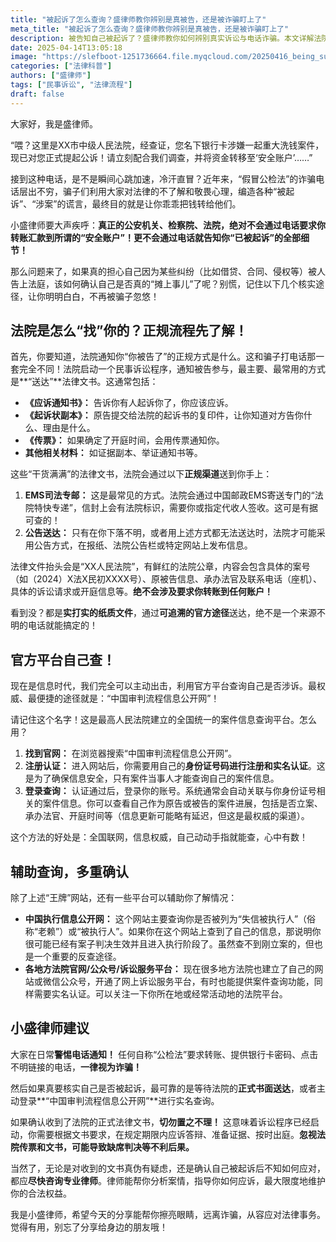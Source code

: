 ```yaml
---
title: "被起诉了怎么查询？盛律师教你辨别是真被告，还是被诈骗盯上了"
meta_title: "被起诉了怎么查询？盛律师教你辨别是真被告，还是被诈骗盯上了"
description: 被告知自己被起诉了？盛律师教你如何辨别真实诉讼与电话诈骗。本文详解法院正规送达流程，包括应诉通知书、起诉状副本等法律文书的特征；介绍"中国审判流程信息公开网"等官方平台的实名查询方法；提供多重确认途径，帮你核实案件真伪。公检法绝不会通过电话要求转账！面对可疑电话，保持警惕；收到正式法律文书，切勿置之不理。及时咨询专业律师，才能有效维护自身合法权益，远离诈骗陷阱。
date: 2025-04-14T13:05:18
image: "https://slefboot-1251736664.file.myqcloud.com/20250416_being_sued.png/webp"
categories: ["法律科普"]
authors: ["盛律师"]
tags: ["民事诉讼", "法律流程"]
draft: false
---
```


大家好，我是盛律师。

“喂？这里是XX市中级人民法院，经查证，您名下银行卡涉嫌一起重大洗钱案件，现已对您正式提起公诉！请立刻配合我们调查，并将资金转移至‘安全账户’……”

接到这种电话，是不是瞬间心跳加速，冷汗直冒？近年来，“假冒公检法”的诈骗电话层出不穷，骗子们利用大家对法律的不了解和敬畏心理，编造各种“被起诉”、“涉案”的谎言，最终目的就是让你乖乖把钱转给他们。

小盛律师要大声疾呼：**真正的公安机关、检察院、法院，绝对不会通过电话要求你转账汇款到所谓的“安全账户”！更不会通过电话就告知你“已被起诉”的全部细节！**

那么问题来了，如果真的担心自己因为某些纠纷（比如借贷、合同、侵权等）被人告上法庭，该如何确认自己是否真的“摊上事儿”了呢？别慌，记住以下几个核实途径，让你明明白白，不再被骗子忽悠！

## 法院是怎么“找”你的？正规流程先了解！

首先，你要知道，法院通知你“你被告了”的正规方式是什么。这和骗子打电话那一套完全不同！法院启动一个民事诉讼程序，通知被告参与，最主要、最常用的方式是**“送达”**法律文书。这通常包括：

* **《应诉通知书》：** 告诉你有人起诉你了，你应该应诉。
* **《起诉状副本》：** 原告提交给法院的起诉书的复印件，让你知道对方告你什么、理由是什么。
* **《传票》：** 如果确定了开庭时间，会用传票通知你。
* **其他相关材料：** 如证据副本、举证通知书等。

这些“干货满满”的法律文书，法院会通过以下**正规渠道**送到你手上：

1.  **EMS司法专邮：** 这是最常见的方式。法院会通过中国邮政EMS寄送专门的“法院特快专递”，信封上会有法院标识，需要你或指定代收人签收。这可是有据可查的！
2.  **公告送达：** 只有在你下落不明，或者用上述方式都无法送达时，法院才可能采用公告方式，在报纸、法院公告栏或特定网站上发布信息。

法律文件抬头会是“XX人民法院”，有鲜红的法院公章，内容会包含具体的案号（如（2024）X法X民初XXXX号）、原被告信息、承办法官及联系电话（座机）、具体的诉讼请求或开庭信息等。**绝不会涉及要求你转账到任何账户！**

看到没？都是**实打实的纸质文件**，通过**可追溯的官方途径**送达，绝不是一个来源不明的电话就能搞定的！

## 官方平台自己查！

现在是信息时代，我们完全可以主动出击，利用官方平台查询自己是否涉诉。最权威、最便捷的途径就是：“中国审判流程信息公开网”！

请记住这个名字！这是最高人民法院建立的全国统一的案件信息查询平台。怎么用？

1.  **找到官网：** 在浏览器搜索“中国审判流程信息公开网”。
2.  **注册认证：** 进入网站后，你需要用自己的**身份证号码进行注册和实名认证**。这是为了确保信息安全，只有案件当事人才能查询自己的案件信息。
3.  **登录查询：** 认证通过后，登录你的账号。系统通常会自动关联与你身份证号相关的案件信息。你可以查看自己作为原告或被告的案件进展，包括是否立案、承办法官、开庭时间等（信息更新可能略有延迟，但这是最权威的渠道）。

这个方法的好处是：全国联网，信息权威，自己动动手指就能查，心中有数！

## 辅助查询，多重确认

除了上述“王牌”网站，还有一些平台可以辅助你了解情况：

* **中国执行信息公开网：** 这个网站主要查询你是否被列为“失信被执行人”（俗称“老赖”）或“被执行人”。如果你在这个网站上查到了自己的信息，那说明你很可能已经有案子判决生效并且进入执行阶段了。虽然查不到刚立案的，但也是一个重要的反查途径。
* **各地方法院官网/公众号/诉讼服务平台：** 现在很多地方法院也建立了自己的网站或微信公众号，开通了网上诉讼服务平台，有时也能提供案件查询功能，同样需要实名认证。可以关注一下你所在地或经常活动地的法院平台。

## 小盛律师建议

大家在日常**警惕电话通知！** 任何自称“公检法”要求转账、提供银行卡密码、点击不明链接的电话，**一律视为诈骗！**

然后如果真要核实自己是否被起诉，最可靠的是等待法院的**正式书面送达**，或者主动登录**“中国审判流程信息公开网”**进行实名查询。

如果确认收到了法院的正式法律文书，**切勿置之不理！** 这意味着诉讼程序已经启动，你需要根据文书要求，在规定期限内应诉答辩、准备证据、按时出庭。**忽视法院传票和文书，可能导致缺席判决等不利后果。**

当然了，无论是对收到的文书真伪有疑虑，还是确认自己被起诉后不知如何应对，都应**尽快咨询专业律师**。律师能帮你分析案情，指导你如何应诉，最大限度地维护你的合法权益。

我是小盛律师，希望今天的分享能帮你擦亮眼睛，远离诈骗，从容应对法律事务。觉得有用，别忘了分享给身边的朋友哦！